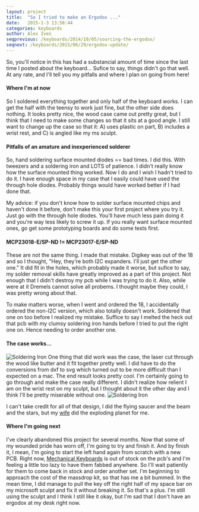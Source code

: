 ```yaml
---
layout: project
title:  "So I tried to make an Ergodox ..."
date:   2015-1-3 13:58:44
categories: keyboards
author: Alex Ives
seqprevious: /keyboards/2014/10/05/sourcing-the-ergodox/
seqnext: /keyboards/2015/06/29/ergodox-update/
---
```


So, you'll notice in this has had a substancial amount of time since the last time I posted about the keyboard... Sufice to say, things didn't go that well. At any rate, and I'll tell you my pitfalls and where I plan on going from here!

#### Where I'm at now
So I soldered everything together and only half of the keyboard works. I can get the half with the teensy to work just fine, but the other side does nothing. It looks pretty nice, the wood case came out pretty great, but I think that I need to make some changes so that it sits at a good angle. I still want to change up the case so that it: A) uses plastic on part, B) includes a wrist rest, and C) is angled like my ms sculpt.

#### Pitfalls of an amature and inexperienced solderer
So, hand soldering surface mounted diodes == bad times. I did this. With tweezers and a soldering iron and LOTS of patience. I didn't really know how the surface mounted thing worked. Now I do and I wish I hadn't tried to do it. I have enough space in my case that I easily could have used the through hole diodes. Probably things would have worked better if I had done that. 

My advice: if you don't know how to solder surface mounted chips and haven't done it before, don't make this your first project where you try it. Just go with the through hole diodes.  You'll have much less pain doing it and you're way less likely to screw it up. If you really want surface mounted ones, go get some prototyping boards and do some tests first.

#### MCP23018-E/SP-ND != MCP23017-E/SP-ND
These are not the same thing. I made that mistake. Digikey was out of the 18 and so I thought, "Hey, they're both I2C expanders. I'll just get the other one." It did fit in the holes, which probably made it worse, but sufice to say, my solder removal skills have greatly improved as a part of this project. Not enough that I didn't destroy my pcb while I was trying to do it. Also, while were at it Dremels cannot solve all probems. I thought maybe they could, I was pretty wrong about that.

To make matters worse, when I went and ordered the 18, I accidentally ordered the non-I2C version, which also totally doesn't work. Soldered that one on too before I realized my mistake. Suffice to say I melted the heck out that pcb with my clumsy soldering iron hands before I tried to put the right one on. Hence needing to order another one.

#### The case works...
![Soldering Iron]({{site.baseurl}}/images/ergodox/ergodox-case.jpg) 
One thing that did work was the case, the laser cut through the wood like butter and it fit together pretty well. I did have to do the conversions from dxf to svg which turned out to be more difficult than I expected on a mac. The end result looks pretty cool. I'm certainly going to go through and make the case really different. I didn't realize how relient I am on the wrist rest on my sculpt, but I thought about it the other day and I think I'll be pretty miserable without one.
![Soldering Iron]({{site.baseurl}}/images/ergodox/laser-cutting.jpg) 

I can't take credit for all of that design, I did the flying saucer and the beam and the stars, but my [wife](http://courtneygives.github.io) did the exploding planet for me.

#### Where I'm going next
I've clearly abandoned this project for several months. Now that some of my wounded pride has worn off, I'm going to try and finish it. And by finish it, I mean, I'm going to start the left hand again from scratch with a new PCB. Right now, [Mechanical Keyboards](http://mechanicalkeyboards.com/shop/index.php?l=product_detail&p=537) is out of stock on the pcb's and I'm feeling a little too lazy to have them fabbed anywhere. So I'll wait patiently for them to come back in stock and order another set. I'm beginning to approach the cost of the massdrop kit, so that has me a bit bummed. In the mean time, I did manage to pull the key off the right half of my space bar on my microsoft sculpt and fix it without breaking it. So that's a plus. I'm still using the sculpt and I think I still like it okay, but I'm sad that I don't have an ergodox at my desk right now.